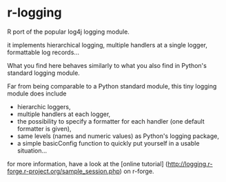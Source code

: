 r-logging
=========

R port of the popular log4j logging module.

it implements hierarchical logging, multiple handlers at a single logger, formattable log records...

What you find here behaves similarly to what you also find in Python's standard logging module.

Far from being comparable to a Python standard module, this tiny logging module does include

 - hierarchic loggers,
 - multiple handlers at each logger,
 - the possibility to specify a formatter for each handler (one default formatter is given),
 - same levels (names and numeric values) as Python's logging package,
 - a simple basicConfig function to quickly put yourself in a usable situation...

for more information, have a look at the [online
tutorial] (http://logging.r-forge.r-project.org/sample_session.php) on
r-forge.